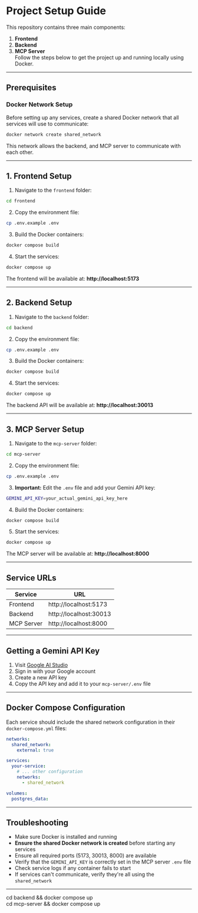 # Project Setup Guide
This repository contains three main components:  
1. **Frontend**  
2. **Backend**  
3. **MCP Server**  
Follow the steps below to get the project up and running locally using Docker.

---

## Prerequisites

### Docker Network Setup
Before setting up any services, create a shared Docker network that all services will use to communicate:

```bash
docker network create shared_network
```

This network allows the backend, and MCP server to communicate with each other.

---

## 1. Frontend Setup
1. Navigate to the `frontend` folder:
```bash
cd frontend
```
2. Copy the environment file:
```bash
cp .env.example .env
```
3. Build the Docker containers:
```bash
docker compose build
```
4. Start the services:
```bash
docker compose up
```
The frontend will be available at: **http://localhost:5173**

---

## 2. Backend Setup
1. Navigate to the `backend` folder:
```bash
cd backend
```
2. Copy the environment file:
```bash
cp .env.example .env
```
3. Build the Docker containers:
```bash
docker compose build
```
4. Start the services:
```bash
docker compose up
```
The backend API will be available at: **http://localhost:30013**

---

## 3. MCP Server Setup
1. Navigate to the `mcp-server` folder:
```bash
cd mcp-server
```
2. Copy the environment file:
```bash
cp .env.example .env
```
3. **Important:** Edit the `.env` file and add your Gemini API key:
```bash
GEMINI_API_KEY=your_actual_gemini_api_key_here
```
4. Build the Docker containers:
```bash
docker compose build
```
5. Start the services:
```bash
docker compose up
```
The MCP server will be available at: **http://localhost:8000**

---

## Service URLs
| Service | URL |
|---------|-----|
| Frontend | http://localhost:5173 |
| Backend | http://localhost:30013 |
| MCP Server | http://localhost:8000 |

---

## Getting a Gemini API Key
1. Visit [Google AI Studio](https://makersuite.google.com/app/apikey)
2. Sign in with your Google account
3. Create a new API key
4. Copy the API key and add it to your `mcp-server/.env` file

---

## Docker Compose Configuration
Each service should include the shared network configuration in their `docker-compose.yml` files:

```yaml
networks:
  shared_network:
    external: true

services:
  your-service:
    # ... other configuration
    networks:
      - shared_network

volumes:
  postgres_data:
```

---

## Troubleshooting
- Make sure Docker is installed and running
- **Ensure the shared Docker network is created** before starting any services
- Ensure all required ports (5173, 30013, 8000) are available
- Verify that the `GEMINI_API_KEY` is correctly set in the MCP server `.env` file
- Check service logs if any container fails to start
- If services can't communicate, verify they're all using the `shared_network`

---
cd backend && docker compose up  
cd mcp-server && docker compose up
```
